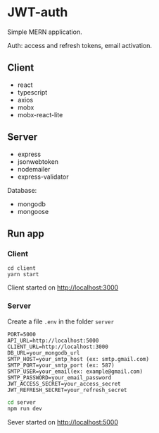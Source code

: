 # JWT-auth

Simple MERN application.

Auth: access and refresh tokens, email activation.

## Client

- react
- typescript
- axios
- mobx
- mobx-react-lite

## Server

- express
- jsonwebtoken
- nodemailer
- express-validator

Database:

- mongodb
- mongoose

## Run app

### Client

```
cd client
yarn start
```

Client started on [http://localhost:3000](http://localhost:3000)

### Server

Create a file `.env` in the folder `server`

```text
PORT=5000
API_URL=http://localhost:5000
CLIENT_URL=http://localhost:3000
DB_URL=your_mongodb_url
SMTP_HOST=your_smtp_host (ex: smtp.gmail.com)
SMTP_PORT=your_smtp_port (ex: 587)
SMTP_USER=your_email(ex: example@gmail.com)
SMTP_PASSWORD=your_email_password
JWT_ACCESS_SECRET=your_access_secret
JWT_REFRESH_SECRET=your_refresh_secret
```

```bash
cd server
npm run dev
```

Sever started on [http://localhost:5000](http://localhost:5000)
